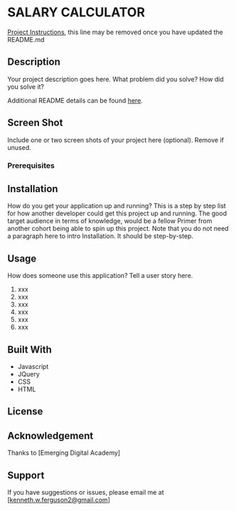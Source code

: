 # SALARY CALCULATOR

[Project Instructions](./INSTRUCTIONS.md), this line may be removed once you have updated the README.md

## Description

Your project description goes here. What problem did you solve? How did you solve it?

Additional README details can be found [here](https://github.com/PrimeAcademy/readme-template/blob/master/README.md).

## Screen Shot

Include one or two screen shots of your project here (optional). Remove if unused.

### Prerequisites

## Installation

How do you get your application up and running? This is a step by step list for how another developer could get this project up and running. The good target audience in terms of knowledge, would be a fellow Primer from another cohort being able to spin up this project. Note that you do not need a paragraph here to intro Installation. It should be step-by-step.

## Usage

How does someone use this application? Tell a user story here.

1. xxx
2. xxx
3. xxx
4. xxx
5. xxx
6. xxx

## Built With

- Javascript
- JQuery
- CSS
- HTML

## License

## Acknowledgement

Thanks to [Emerging Digital Academy]

## Support

If you have suggestions or issues, please email me at [kenneth.w.ferguson2@gmail.com]
